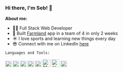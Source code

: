 ### Hi there, I'm Seb! 👋

**About me:**
- 👨‍💻 Full Stack Web Developer
- 🎯 Built [Farmland](https://github.com/sebasfourn/farmland/) app in a team of 4 in only 2 weeks
- ☀️ I love sports and learning new things every day
- 😎 Connect with me on LinkedIn [here](https://www.linkedin.com/in/sebasfourn/)

`Languages and Tools:`

<code><img height="20" alt="ruby" src="https://raw.githubusercontent.com/get-icon/geticon/master/icons/ruby.svg"></code>
<code><img height="20" alt="rails" src="https://raw.githubusercontent.com/get-icon/geticon/master/icons/rails.svg"></code>
<code><img height="20" alt="sql" src="https://raw.githubusercontent.com/get-icon/geticon/master/icons/postgresql.svg"></code>
<code><img height="20" alt="javascript" src="https://raw.githubusercontent.com/get-icon/geticon/master/icons/typescript.svg"></code>
<code><img height="20" alt="javascript" src="https://raw.githubusercontent.com/get-icon/geticon/master/icons/javascript.svg"></code>
<code><img height="25" alt="html" src="https://raw.githubusercontent.com/get-icon/geticon/master/icons/html-5.svg"></code>
<code><img height="25" alt="css" src="https://raw.githubusercontent.com/get-icon/geticon/master/icons/css-3.svg"></code>
<code><img height="20" alt="keroku" src="https://raw.githubusercontent.com/get-icon/geticon/master/icons/heroku-icon.svg"></code>
